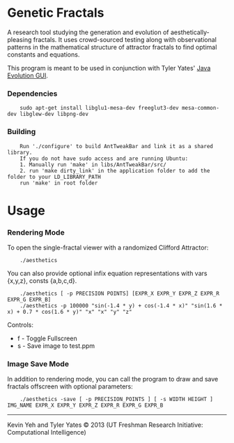Genetic Fractals
=================

A research tool studying the generation and evolution of aesthetically-pleasing fractals. It uses crowd-sourced testing along with observational patterns in the mathematical structure of attractor fractals to find optimal constants and equations.

This program is meant to be used in conjunction with Tyler Yates' [Java Evolution GUI](https://github.com/Tyler-Yates/AestheticFractals).

### Dependencies

        sudo apt-get install libglu1-mesa-dev freeglut3-dev mesa-common-dev libglew-dev libpng-dev

### Building

        Run './configure' to build AntTweakBar and link it as a shared library.
        If you do not have sudo access and are running Ubuntu:
        1. Manually run 'make' in libs/AntTweakBar/src/
        2. run 'make dirty_link' in the application folder to add the folder to your LD_LIBRARY_PATH
        run 'make' in root folder


Usage
============

### Rendering Mode

To open the single-fractal viewer with a randomized Clifford Attractor:

        ./aesthetics

You can also provide optional infix equation representations with vars {x,y,z}, consts {a,b,c,d}.

        ./aesthetics [ -p PRECISION POINTS] [EXPR_X EXPR_Y EXPR_Z EXPR_R EXPR_G EXPR_B]
        ./aesthetics -p 100000 "sin(-1.4 * y) + cos(-1.4 * x)" "sin(1.6 * x) + 0.7 * cos(1.6 * y)" "x" "x" "y" "z"

Controls:
* f - Toggle Fullscreen
* s - Save image to test.ppm

### Image Save Mode

In addition to rendering mode, you can call the program to draw and save fractals offscreen with optional parameters:

        ./aesthetics -save [ -p PRECISION_POINTS ] [ -s WIDTH HEIGHT ] IMG_NAME EXPR_X EXPR_Y EXPR_Z EXPR_R EXPR_G EXPR_B

-------------------------------

Kevin Yeh and Tyler Yates © 2013 (UT Freshman Research Initiative: Computational Intelligence)

